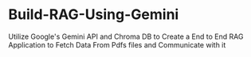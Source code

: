 # Build-RAG-Using-Gemini
Utilize Google's Gemini API and Chroma DB to Create a End to End RAG Application to Fetch Data From Pdfs files and Communicate with it
       
          
          
              
     
      

